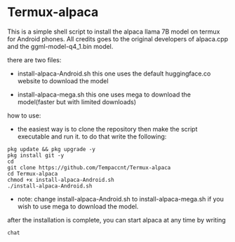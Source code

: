 # Termux-alpaca
This is a simple shell script to install the alpaca llama 7B model on termux for Android phones. 
All credits goes to the original developers of alpaca.cpp and the ggml-model-q4_1.bin model. 

there are two files:
* install-alpaca-Android.sh this one uses the default huggingface.co website to download the model

* install-alpaca-mega.sh this one uses mega to download the model(faster but with limited downloads)

how to use:
* the easiest way is to clone the repository then make the script executable and run it. to do that write the following:

```
pkg update && pkg upgrade -y
pkg install git -y
cd
git clone https://github.com/Tempaccnt/Termux-alpaca
cd Termux-alpaca
chmod +x install-alpaca-Android.sh
./install-alpaca-Android.sh

```
- note: change install-alpaca-Android.sh to install-alpaca-mega.sh if you wish to use mega to download the model.

after the installation is complete, you can start alpaca at any time by writing
```
chat

```
